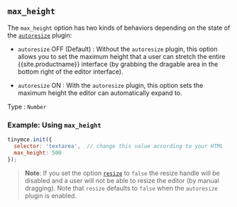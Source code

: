 ## `max_height`

The `max_height` option has two kinds of behaviors depending on the state of the [`autoresize`]({{site.baseurl}}/plugins-ref/opensource/autoresize/) plugin:

* `autoresize` OFF (Default) : Without the `autoresize` plugin, this option allows you to set the maximum height that a user can stretch the entire {{site.productname}} interface (by grabbing the dragable area in the bottom right of the editor interface).

* `autoresize` ON : With the `autoresize` plugin, this option sets the maximum height the editor can automatically expand to.

Type
: `Number`

### Example: Using `max_height`

```js
tinymce.init({
  selector: 'textarea',  // change this value according to your HTML
  max_height: 500
});
```

> **Note**: If you set the option [`resize`](#resize) to `false` the resize handle will be disabled and a user will not be able to resize the editor (by manual dragging). Note that `resize` defaults to `false` when the `autoresize` plugin is enabled.